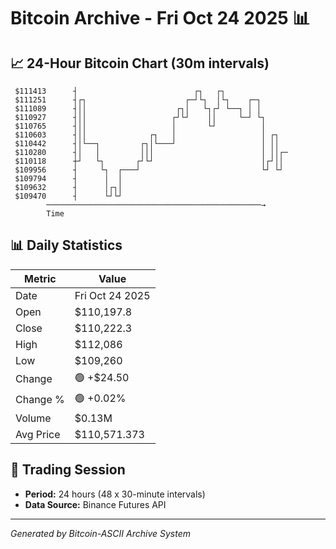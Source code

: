 # Bitcoin Archive - Fri Oct 24 2025 📊

## 📈 24-Hour Bitcoin Chart (30m intervals)

```
 $111413      ┤                          ┌┐   ┌┐               
 $111251      ┤┌┐                      ┌─┘└┐  │└┐    ┌─┐       
 $111089      ┤││                    ┌┐│   └┐┌┘ └──┐ │ │       
 $110927      ┤││                   ┌┘└┘    ││     └─┘ └┐      
 $110765      ┤││                   │       └┘          │      
 $110603      ┤││              ┌┐   │                   │ ┌┐   
 $110442      ┤│└──┐         ┌┐│└───┘                   │ ││   
 $110280      ┤│   │         │││                        │ ││┌─ 
 $110118      ┼┘   └┐       ┌┘└┘                        │┌┘││  
 $109956      ┤     └┐  ┌───┘                           └┘ └┘  
 $109794      ┤      │  │                                      
 $109632      ┤      │┌┐│                                      
 $109470      ┤      └┘└┘                                      
        ────────────────────────────────────────────────→
        Time
```

## 📊 Daily Statistics

| Metric | Value |
|--------|-------|
| Date | Fri Oct 24 2025 |
| Open | $110,197.8 |
| Close | $110,222.3 |
| High | $112,086 |
| Low | $109,260 |
| Change | 🟢 +$24.50 |
| Change % | 🟢 +0.02% |
| Volume | $0.13M |
| Avg Price | $110,571.373 |

## 📅 Trading Session

- **Period:** 24 hours (48 x 30-minute intervals)
- **Data Source:** Binance Futures API

---
*Generated by Bitcoin-ASCII Archive System*
